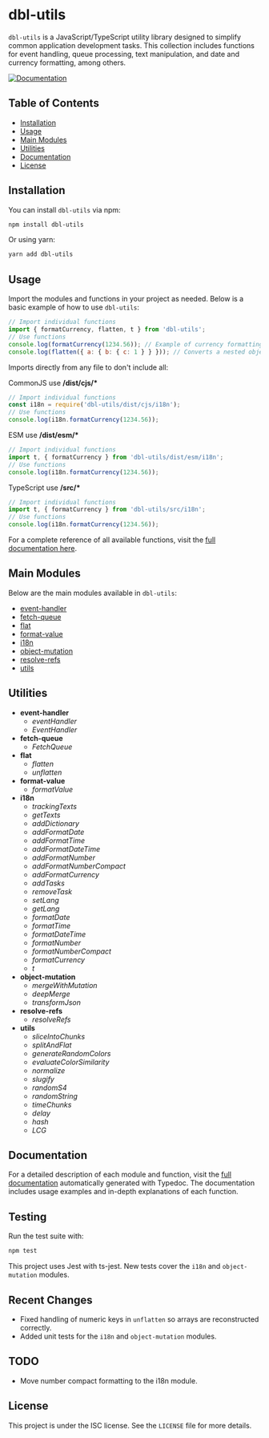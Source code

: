 # dbl-utils

`dbl-utils` is a JavaScript/TypeScript utility library designed to simplify common application development tasks. This collection includes functions for event handling, queue processing, text manipulation, and date and currency formatting, among others.

[![Documentation](https://img.shields.io/badge/docs-view-green.svg)](https://joneldiablo.github.io/dbl-utils/modules.html)

## Table of Contents

- [Installation](#installation)
- [Usage](#usage)
- [Main Modules](#main-modules)
- [Utilities](#utilities)
- [Documentation](#documentation)
- [License](#license)

## Installation

You can install `dbl-utils` via npm:

```bash
npm install dbl-utils
```

Or using yarn:

```bash
yarn add dbl-utils
```

## Usage

Import the modules and functions in your project as needed. Below is a basic example of how to use `dbl-utils`:

```javascript
// Import individual functions
import { formatCurrency, flatten, t } from 'dbl-utils';
// Use functions
console.log(formatCurrency(1234.56)); // Example of currency formatting
console.log(flatten({ a: { b: { c: 1 } } })); // Converts a nested object into a flat object
```

Imports directly from any file to don't include all:

CommonJS use **/dist/cjs/\***

```javascript
// Import individual functions
const i18n = require('dbl-utils/dist/cjs/i18n');
// Use functions
console.log(i18n.formatCurrency(1234.56));
```

ESM use **/dist/esm/\***

```javascript
// Import individual functions
import t, { formatCurrency } from 'dbl-utils/dist/esm/i18n';
// Use functions
console.log(i18n.formatCurrency(1234.56));
```

TypeScript use **/src/\***

```javascript
// Import individual functions
import t, { formatCurrency } from 'dbl-utils/src/i18n';
// Use functions
console.log(i18n.formatCurrency(1234.56));
```

For a complete reference of all available functions, visit the [full documentation here](https://joneldiablo.github.io/dbl-utils/modules.html).

## Main Modules

Below are the main modules available in `dbl-utils`:

- [event-handler](https://github.com/joneldiablo/dbl-utils/blob/master/src/event-handler.ts)
- [fetch-queue](https://github.com/joneldiablo/dbl-utils/blob/master/src/fetch-queue.ts)
- [flat](https://github.com/joneldiablo/dbl-utils/blob/master/src/flat.ts)
- [format-value](https://github.com/joneldiablo/dbl-utils/blob/master/src/format-value.ts)
- [i18n](https://github.com/joneldiablo/dbl-utils/blob/master/src/i18n.ts)
- [object-mutation](https://github.com/joneldiablo/dbl-utils/blob/master/src/object-mutation.ts)
- [resolve-refs](https://github.com/joneldiablo/dbl-utils/blob/master/src/resolve-refs.ts)
- [utils](https://github.com/joneldiablo/dbl-utils/blob/master/src/utils.ts)

## Utilities

- **event-handler**
  - *eventHandler*
  - *EventHandler*
- **fetch-queue**
  - *FetchQueue*
- **flat**
  - *flatten*
  - *unflatten*
- **format-value**
  - *formatValue*
- **i18n**
  - *trackingTexts*
  - *getTexts*
  - *addDictionary*
  - *addFormatDate*
  - *addFormatTime*
  - *addFormatDateTime*
  - *addFormatNumber*
  - *addFormatNumberCompact*
  - *addFormatCurrency*
  - *addTasks*
  - *removeTask*
  - *setLang*
  - *getLang*
  - *formatDate*
  - *formatTime*
  - *formatDateTime*
  - *formatNumber*
  - *formatNumberCompact*
  - *formatCurrency*
  - *t*
- **object-mutation**
  - *mergeWithMutation*
  - *deepMerge*
  - *transformJson*
- **resolve-refs**
  - *resolveRefs*
- **utils**
  - *sliceIntoChunks*
  - *splitAndFlat*
  - *generateRandomColors*
  - *evaluateColorSimilarity*
  - *normalize*
  - *slugify*
  - *randomS4*
  - *randomString*
  - *timeChunks*
  - *delay*
  - *hash*
  - *LCG*

## Documentation

For a detailed description of each module and function, visit the [full documentation](https://joneldiablo.github.io/dbl-utils/modules.html) automatically generated with Typedoc. The documentation includes usage examples and in-depth explanations of each function.

## Testing

Run the test suite with:

```bash
npm test
```

This project uses Jest with ts-jest. New tests cover the `i18n` and `object-mutation` modules.

## Recent Changes

- Fixed handling of numeric keys in `unflatten` so arrays are reconstructed correctly.
- Added unit tests for the `i18n` and `object-mutation` modules.

## TODO

- Move number compact formatting to the i18n module.

## License

This project is under the ISC license. See the `LICENSE` file for more details.
